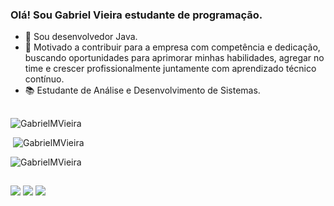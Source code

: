 ### Olá! Sou Gabriel Vieira estudante de programação.

- 🔭 Sou desenvolvedor Java.
- 🌱 Motivado a contribuir para a empresa com competência e dedicação, buscando oportunidades para aprimorar minhas habilidades, agregar no time e crescer profissionalmente juntamente com aprendizado técnico contínuo.
- 📚 Estudante de Análise e Desenvolvimento de Sistemas.

##

<p><img src="https://github-readme-stats.vercel.app/api/top-langs?username=GabrielMVieira&show_icons=true&locale=en&theme=dark" alt="GabrielMVieira" /></p>
<p>&nbsp;<img src="https://github-readme-stats.vercel.app/api?username=GabrielMVieira&show_icons=true&locale=en&theme=dark" alt="GabrielMVieira" /></p>
<p><img src="https://github-readme-streak-stats.herokuapp.com/?user=GabrielMVieira&theme=dark" alt="GabrielMVieira" /></p>

##

<div> 
  <a href="https://instagram.com/gabrielmvieira_" target="_blank"><img src="https://img.shields.io/badge/-Instagram-%23E4405F?style=for-the-badge&logo=instagram&logoColor=white" target="_blank"></a>
  <a href = "mail:gabrielmvieira1296@gmail.com"><img src="https://img.shields.io/badge/-Gmail-%23333?style=for-the-badge&logo=gmail&logoColor=white"          target="_blank"></a>
  <a href="https://www.linkedin.com/in/josé-gabriel-mendes-vieira-970b57260" target="_blank"><img src="https://img.shields.io/badge/-LinkedIn-%230077B5?style=for-the-badge&logo=linkedin&logoColor=white" target="_blank"></a>
</div>

##
